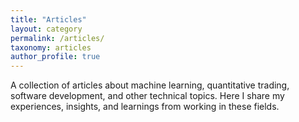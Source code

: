 ```yaml
---
title: "Articles"
layout: category
permalink: /articles/
taxonomy: articles
author_profile: true
---
```


A collection of articles about machine learning, quantitative trading, software development, and other technical topics. Here I share my experiences, insights, and learnings from working in these fields. 